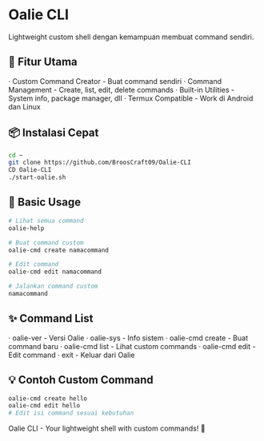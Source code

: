 # Oalie CLI 

Lightweight custom shell dengan kemampuan membuat command sendiri.

## 🚀 Fitur Utama

· Custom Command Creator - Buat command sendiri
· Command Management - Create, list, edit, delete commands
· Built-in Utilities - System info, package manager, dll
· Termux Compatible - Work di Android dan Linux

## 📦 Instalasi Cepat

```bash
cd ~
git clone https://github.com/BroosCraft09/Oalie-CLI
CD Oalie-CLI
./start-oalie.sh
```

## 🎯 Basic Usage

```bash
# Lihat semua command
oalie-help

# Buat command custom
oalie-cmd create namacommand

# Edit command
oalie-cmd edit namacommand

# Jalankan command custom
namacommand
```

## ✨ Command List

· oalie-ver - Versi Oalie
· oalie-sys - Info sistem
· oalie-cmd create <name> - Buat command baru
· oalie-cmd list - Lihat custom commands
· oalie-cmd edit <name> - Edit command
· exit - Keluar dari Oalie

## 💡 Contoh Custom Command

```bash
oalie-cmd create hello
oalie-cmd edit hello
# Edit isi command sesuai kebutuhan
```

Oalie CLI - Your lightweight shell with custom commands! 🐚